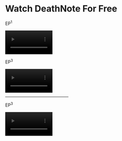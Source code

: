 
<!DOCTYPE html>
<html lang="en">
<head>
    <meta charset="UTF-8">
    <meta name="viewport" content="width=device-width, initial-scale=1.0">
    <title>Anime Streming</title>
</head>
<body>
    <p><h1>Watch DeathNote For Free</h1></p>
    <p>EP<SUP>1</SUP></p>
    <video src="Video/Death Note/01 - Rebirth.mkv" width="30%" controls loop ></video> <p>EP<SUP>3</SUP></p><video src="Video/Death Note/03 - Dealings.mkv" width="30%" controls></video>
    <hr width="40%">
    <p>EP<SUP>3</SUP></p>
    <video src="Video/Death Note/02 - Confrontation.mkv" width="30%" controls></video>
</body>
</html>

